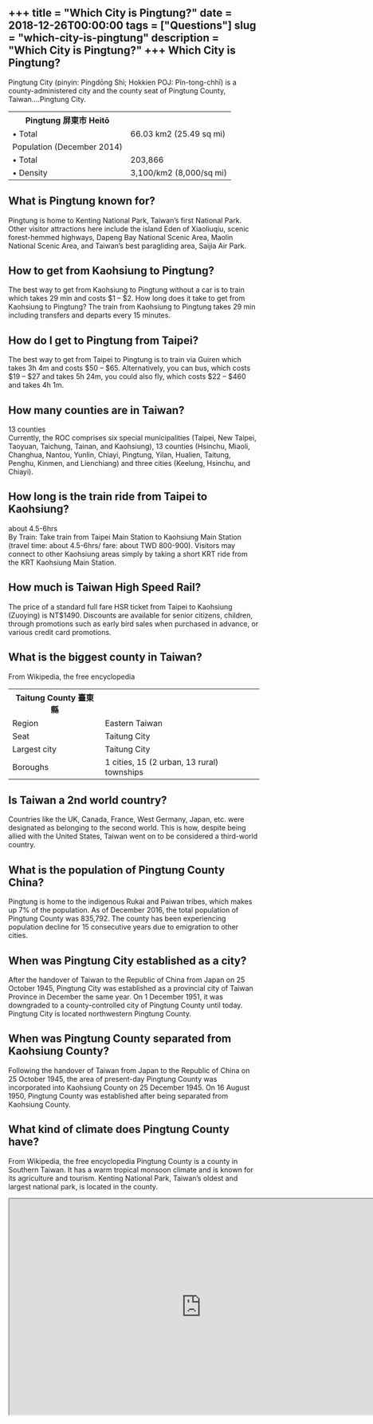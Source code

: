 +++
title = "Which City is Pingtung?"
date = 2018-12-26T00:00:00
tags = ["Questions"]
slug = "which-city-is-pingtung"
description = "Which City is Pingtung?"
+++
Which City is Pingtung?
-----------------------

Pingtung City (pinyin: Píngdōng Shì; Hokkien POJ: Pîn-tong-chhī) is a county-administered city and the county seat of Pingtung County, Taiwan….Pingtung City.

<table><tr><th>Pingtung 屏東市 Heitō</th></tr><tr><td>• Total</td><td>66.03 km2 (25.49 sq mi)</td></tr><tr><td>Population (December 2014)</td></tr><tr><td>• Total</td><td>203,866</td></tr><tr><td>• Density</td><td>3,100/km2 (8,000/sq mi)</td></tr></table>

What is Pingtung known for?
---------------------------

Pingtung is home to Kenting National Park, Taiwan’s first National Park. Other visitor attractions here include the island Eden of Xiaoliuqiu, scenic forest-hemmed highways, Dapeng Bay National Scenic Area, Maolin National Scenic Area, and Taiwan’s best paragliding area, Saijia Air Park.

How to get from Kaohsiung to Pingtung?
--------------------------------------

The best way to get from Kaohsiung to Pingtung without a car is to train which takes 29 min and costs $1 – $2. How long does it take to get from Kaohsiung to Pingtung? The train from Kaohsiung to Pingtung takes 29 min including transfers and departs every 15 minutes.

How do I get to Pingtung from Taipei?
-------------------------------------

The best way to get from Taipei to Pingtung is to train via Guiren which takes 3h 4m and costs $50 – $65. Alternatively, you can bus, which costs $19 – $27 and takes 5h 24m, you could also fly, which costs $22 – $460 and takes 4h 1m.

How many counties are in Taiwan?
--------------------------------

13 counties  
Currently, the ROC comprises six special municipalities (Taipei, New Taipei, Taoyuan, Taichung, Tainan, and Kaohsiung), 13 counties (Hsinchu, Miaoli, Changhua, Nantou, Yunlin, Chiayi, Pingtung, Yilan, Hualien, Taitung, Penghu, Kinmen, and Lienchiang) and three cities (Keelung, Hsinchu, and Chiayi).

How long is the train ride from Taipei to Kaohsiung?
----------------------------------------------------

about 4.5-6hrs  
By Train: Take train from Taipei Main Station to Kaohsiung Main Station (travel time: about 4.5-6hrs/ fare: about TWD 800-900). Visitors may connect to other Kaohsiung areas simply by taking a short KRT ride from the KRT Kaohsiung Main Station.

How much is Taiwan High Speed Rail?
-----------------------------------

The price of a standard full fare HSR ticket from Taipei to Kaohsiung (Zuoying) is NT$1490. Discounts are available for senior citizens, children, through promotions such as early bird sales when purchased in advance, or various credit card promotions.

What is the biggest county in Taiwan?
-------------------------------------

From Wikipedia, the free encyclopedia

<table><tr><th>Taitung County 臺東縣</th></tr><tr><td>Region</td><td>Eastern Taiwan</td></tr><tr><td>Seat</td><td>Taitung City</td></tr><tr><td>Largest city</td><td>Taitung City</td></tr><tr><td>Boroughs</td><td>1 cities, 15 (2 urban, 13 rural) townships</td></tr></table>

Is Taiwan a 2nd world country?
------------------------------

Countries like the UK, Canada, France, West Germany, Japan, etc. were designated as belonging to the second world. This is how, despite being allied with the United States, Taiwan went on to be considered a third-world country.

What is the population of Pingtung County China?
------------------------------------------------

Pingtung is home to the indigenous Rukai and Paiwan tribes, which makes up 7% of the population. As of December 2016, the total population of Pingtung County was 835,792. The county has been experiencing population decline for 15 consecutive years due to emigration to other cities.

When was Pingtung City established as a city?
---------------------------------------------

After the handover of Taiwan to the Republic of China from Japan on 25 October 1945, Pingtung City was established as a provincial city of Taiwan Province in December the same year. On 1 December 1951, it was downgraded to a county-controlled city of Pingtung County until today. Pingtung City is located northwestern Pingtung County.

When was Pingtung County separated from Kaohsiung County?
---------------------------------------------------------

Following the handover of Taiwan from Japan to the Republic of China on 25 October 1945, the area of present-day Pingtung County was incorporated into Kaohsiung County on 25 December 1945. On 16 August 1950, Pingtung County was established after being separated from Kaohsiung County.

What kind of climate does Pingtung County have?
-----------------------------------------------

From Wikipedia, the free encyclopedia Pingtung County is a county in Southern Taiwan. It has a warm tropical monsoon climate and is known for its agriculture and tourism. Kenting National Park, Taiwan’s oldest and largest national park, is located in the county.

<iframe allow="accelerometer; autoplay; clipboard-write; encrypted-media; gyroscope; picture-in-picture" allowfullscreen="" class="__youtube_prefs__  epyt-is-override  no-lazyload" data-no-lazy="1" data-origheight="433" data-origwidth="770" data-skipgform_ajax_framebjll="" height="433" id="_ytid_82652" loading="lazy" src="https://www.youtube.com/embed/DKr5fgVedAA?enablejsapi=1&autoplay=0&cc_load_policy=0&cc_lang_pref=&iv_load_policy=1&loop=0&modestbranding=0&rel=1&fs=1&playsinline=0&autohide=2&theme=dark&color=red&controls=1&" title="YouTube player" width="770"></iframe>